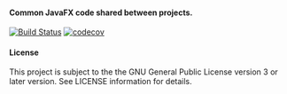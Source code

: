 #### Common JavaFX code shared between projects.

[![Build Status](https://travis-ci.com/hdecarne/java-jfx.svg?branch=master)](https://travis-ci.com/hdecarne/java-jfx)
[![codecov](https://codecov.io/gh/hdecarne/java-jfx/branch/master/graph/badge.svg)](https://codecov.io/gh/hdecarne/java-jfx)

#### License
This project is subject to the the GNU General Public License version 3 or later version. See LICENSE information for details.
